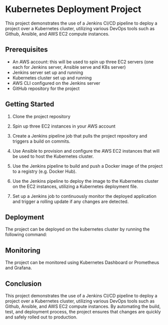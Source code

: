 # Kubernetes Deployment Project

This project demonstrates the use of a Jenkins CI/CD pipeline to deploy a project over a Kubernetes cluster, utilizing various DevOps tools such as Github, Ansible, and AWS EC2 compute instances.

## Prerequisites

- An AWS account: this will be used to spin up three EC2 servers (one each for Jenkins server, Ansible serve and K8s server)
- Jenkins server set up and running
- Kubernetes cluster set up and running
- AWS CLI configured on the Jenkins server
- GitHub repository for the project

## Getting Started

1. Clone the project repository

2. Spin up three EC2 instances in your AWS account

3. Create a Jenkins pipeline job that pulls the project repository and triggers a build on commits.

4. Use Ansible to provision and configure the AWS EC2 instances that will be used to host the Kubernetes cluster.

5. Use the Jenkins pipeline to build and push a Docker image of the project to a registry (e.g. Docker Hub).

6. Use the Jenkins pipeline to deploy the image to the Kubernetes cluster on the EC2 instances, utilizing a Kubernetes deployment file.

7. Set up a Jenkins job to continuously monitor the deployed application and trigger a rolling update if any changes are detected.

## Deployment

The project can be deployed on the kubernetes cluster by running the following command:

## Monitoring

The project can be monitored using Kubernetes Dashboard or Prometheus and Grafana.

## Conclusion

This project demonstrates the use of a Jenkins CI/CD pipeline to deploy a project over a Kubernetes cluster, utilizing various DevOps tools such as Github, Ansible, and AWS EC2 compute instances. By automating the build, test, and deployment process, the project ensures that changes are quickly and safely rolled out to production.

